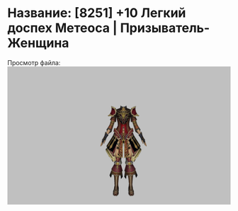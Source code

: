 # Название: [8251] +10 Легкий доспех Метеоса | Призыватель-Женщина

Просмотр файла:
![p090030.png](p090030.png)